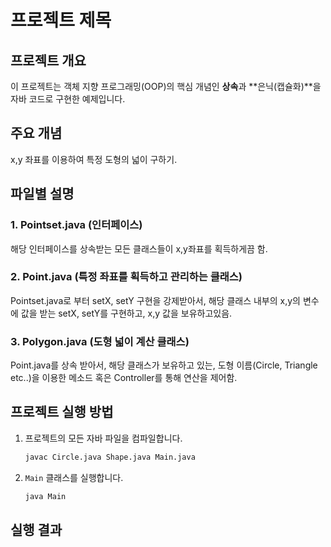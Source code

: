 # 프로젝트 제목

## 프로젝트 개요

이 프로젝트는 객체 지향 프로그래밍(OOP)의 핵심 개념인 **상속**과 **은닉(캡슐화)**을 자바 코드로 구현한 예제입니다.

## 주요 개념

x,y 좌표를 이용하여 특정 도형의 넓이 구하기.

## 파일별 설명

### 1. Pointset.java (인터페이스)

해당 인터페이스를 상속받는 모든 클래스들이 x,y좌표를 획득하게끔 함.

### 2. Point.java (특정 좌표를 획득하고 관리하는 클래스)

Pointset.java로 부터 setX, setY 구현을 강제받아서, 해당 클래스 내부의 x,y의 변수에 값을 받는
setX, setY를 구현하고, x,y 값을 보유하고있음.

### 3. Polygon.java (도형 넓이 계산 클래스)

Point.java를 상속 받아서, 해당 클래스가 보유하고 있는, 도형 이름(Circle, Triangle etc..)을 이용한
메소드 혹은 Controller를 통해 연산을 제어함.


## 프로젝트 실행 방법

1.  프로젝트의 모든 자바 파일을 컴파일합니다.
    ```bash
    javac Circle.java Shape.java Main.java
    ```
2.  `Main` 클래스를 실행합니다.
    ```bash
    java Main
    ```

## 실행 결과